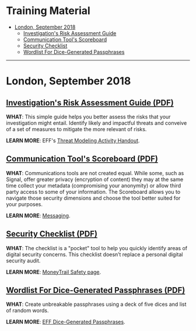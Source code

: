 # Training Material

* [London, September 2018](#london-september-2018)
  * [Investigation's Risk Assessment Guide](#investigations-risk-assessment-guide-pdf)
  * [Communication Tool's Scoreboard](#communication-tools-scoreboard-pdf)
  * [Security Checklist](#security-checklist-pdf)
  * [Wordlist For Dice-Generated Passphrases](#)

* * *

# London, September 2018

## [Investigation's Risk Assessment Guide (PDF)](https://security.money-trail.org/assets/London-Sept-2018/worksheet.pdf)

**WHAT**: This simple guide helps you better assess the risks that your investigation might entail. Identify likely and impactful threats and conveive of a set of measures to mitigate the more relevant of risks.

**LEARN MORE**: EFF's [Threat Modeling Activity Handout](https://sec.eff.org/materials/threat-modeling-activity-handout-for-learners).


## [Communication Tool's Scoreboard (PDF)](https://security.money-trail.org/assets/London-Sept-2018/commscoreboard.pdf)

**WHAT**: Communications tools are not created equal. While some, such as Signal, offer greater privacy (encryption of content) they may at the same time collect your metadata (compromising your anonymity) or allow third party access to some of your information. The Scoreboard allows you to navigate those security dimensions and choose the tool better suited for your purposes.

**LEARN MORE**: [Messaging](https://security.money-trail.org/data-in-transit#messaging).


## [Security Checklist (PDF)](https://security.money-trail.org/assets/London-Sept-2018/Secucheck.pdf)

**WHAT**: The checklist is a "pocket" tool to help you quickly identify areas of digital security concerns. This checklist doesn’t replace a personal digital security audit.

**LEARN MORE**: [MoneyTrail Safety page](https://www.money-trail.org/safety/).

## [Wordlist For Dice-Generated Passphrases (PDF)](https://security.money-trail.org/assets/London-Sept-2018/wordlist.pdf)

**WHAT**: Create unbreakable passphrases using a deck of five dices and list of random words.

**LEARN MORE**: [EFF Dice-Generated Passphrases](https://www.eff.org/dice).
